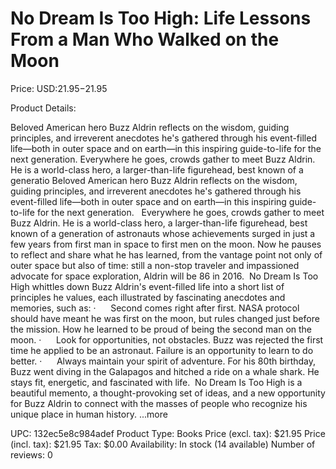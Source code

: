 # No Dream Is Too High: Life Lessons From a Man Who Walked on the Moon

Price: USD:$21.95-$21.95

Product Details:

Beloved American hero Buzz Aldrin reflects on the wisdom, guiding principles, and irreverent anecdotes he's gathered through his event-filled life—both in outer space and on earth—in this inspiring guide-to-life for the next generation. Everywhere he goes, crowds gather to meet Buzz Aldrin. He is a world-class hero, a larger-than-life figurehead, best known of a generatio Beloved American hero Buzz Aldrin reflects on the wisdom, guiding principles, and irreverent anecdotes he's gathered through his event-filled life—both in outer space and on earth—in this inspiring guide-to-life for the next generation.   Everywhere he goes, crowds gather to meet Buzz Aldrin. He is a world-class hero, a larger-than-life figurehead, best known of a generation of astronauts whose achievements surged in just a few years from first man in space to first men on the moon. Now he pauses to reflect and share what he has learned, from the vantage point not only of outer space but also of time: still a non-stop traveler and impassioned advocate for space exploration, Aldrin will be 86 in 2016.  No Dream Is Too High whittles down Buzz Aldrin's event-filled life into a short list of principles he values, each illustrated by fascinating anecdotes and memories, such as: ·      Second comes right after first. NASA protocol should have meant he was first on the moon, but rules changed just before the mission. How he learned to be proud of being the second man on the moon. ·      Look for opportunities, not obstacles. Buzz was rejected the first time he applied to be an astronaut. Failure is an opportunity to learn to do better. ·      Always maintain your spirit of adventure. For his 80th birthday, Buzz went diving in the Galapagos and hitched a ride on a whale shark. He stays fit, energetic, and fascinated with life.  No Dream Is Too High is a beautiful memento, a thought-provoking set of ideas, and a new opportunity for Buzz Aldrin to connect with the masses of people who recognize his unique place in human history. ...more

UPC: 132ec5e8c984adef
Product Type: Books
Price (excl. tax): $21.95
Price (incl. tax): $21.95
Tax: $0.00
Availability: In stock (14 available)
Number of reviews: 0